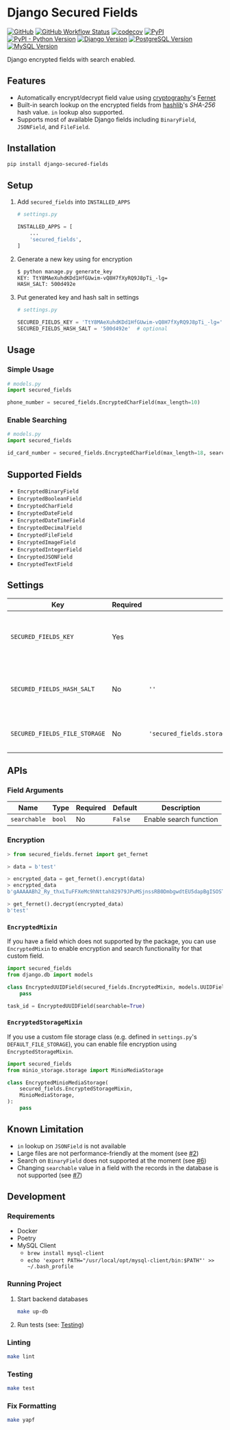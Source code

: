 # Django Secured Fields

[![GitHub](https://img.shields.io/github/license/C0D1UM/django-secured-fields)](https://github.com/C0D1UM/django-secured-fields/blob/main/LICENSE)
[![GitHub Workflow Status](https://img.shields.io/github/workflow/status/C0D1UM/django-secured-fields/CI)](https://github.com/C0D1UM/django-secured-fields/actions/workflows/ci.yml)
[![codecov](https://codecov.io/gh/C0D1UM/django-secured-fields/branch/main/graph/badge.svg?token=PN19DJ3SDF)](https://codecov.io/gh/C0D1UM/django-secured-fields)
[![PyPI](https://img.shields.io/pypi/v/django-secured-fields)](https://pypi.org/project/django-secured-fields/)  
[![PyPI - Python Version](https://img.shields.io/pypi/pyversions/django-secured-fields)](https://github.com/C0D1UM/django-secured-fields)
[![Django Version](https://img.shields.io/badge/django-3.1%20%7C%203.2%20%7C%204.0-blue)](https://github.com/C0D1UM/django-secured-fields)
[![PostgreSQL Version](https://img.shields.io/badge/postgres-12.9%20%7C%2013.5%20%7C%2014.1-blue)](https://github.com/C0D1UM/django-secured-fields)
[![MySQL Version](https://img.shields.io/badge/mysql-5.7%20%7C%208.0-blue)](https://github.com/C0D1UM/django-secured-fields)

Django encrypted fields with search enabled.

## Features

- Automatically encrypt/decrypt field value using [cryptography](https://github.com/pyca/cryptography)'s [Fernet](https://cryptography.io/en/latest/fernet)
- Built-in search lookup on the encrypted fields from [hashlib](https://docs.python.org/3/library/hashlib.html)'s _SHA-256_ hash value. `in` lookup also supported.
- Supports most of available Django fields including `BinaryField`, `JSONField`, and `FileField`.

## Installation

```bash
pip install django-secured-fields
```

## Setup

1. Add `secured_fields` into `INSTALLED_APPS`

   ```python
   # settings.py

   INSTALLED_APPS = [
       ...
       'secured_fields',
   ]
   ```

2. Generate a new key using for encryption

   ```bash
   $ python manage.py generate_key
   KEY: TtY8MAeXuhdKDd1HfGUwim-vQ8H7fXyRQ9J8pTi_-lg=
   HASH_SALT: 500d492e
   ```

3. Put generated key and hash salt in settings

   ```python
   # settings.py

   SECURED_FIELDS_KEY = 'TtY8MAeXuhdKDd1HfGUwim-vQ8H7fXyRQ9J8pTi_-lg='
   SECURED_FIELDS_HASH_SALT = '500d492e'  # optional
   ```

## Usage

### Simple Usage

```python
# models.py
import secured_fields

phone_number = secured_fields.EncryptedCharField(max_length=10)
```

### Enable Searching

```python
# models.py
import secured_fields

id_card_number = secured_fields.EncryptedCharField(max_length=18, searchable=True)
```

## Supported Fields

- `EncryptedBinaryField`
- `EncryptedBooleanField`
- `EncryptedCharField`
- `EncryptedDateField`
- `EncryptedDateTimeField`
- `EncryptedDecimalField`
- `EncryptedFileField`
- `EncryptedImageField`
- `EncryptedIntegerField`
- `EncryptedJSONField`
- `EncryptedTextField`

## Settings

| Key | Required | Default | Description |
| --- | -------- | ------- | ----------- |
| `SECURED_FIELDS_KEY` | Yes | | Key for using in encryption/decryption with Fernet. Usually generated from `python manage.py generate_key`. |
| `SECURED_FIELDS_HASH_SALT` | No | `''` | Salt to append after the field value before hashing. Usually generated from `python manage.py generate_key`. |
| `SECURED_FIELDS_FILE_STORAGE` | No | `'secured_fields.storage.EncryptedFileSystemStorage'` | File storage class used for storing encrypted file/image fields. See [EncryptedStorageMixin](#encryptedstoragemixin) |

## APIs

### Field Arguments

| Name | Type | Required | Default | Description |
| ---- | ---- | -------- | ------- | ----------- |
| `searchable` | `bool` | No | `False` | Enable search function |

### Encryption

```python
> from secured_fields.fernet import get_fernet

> data = b'test'

> encrypted_data = get_fernet().encrypt(data)
> encrypted_data
b'gAAAAABh2_Ry_thxLTuFFXeMc9hNttah82979JPuMSjnssRB0DmbgwdtEU5dapBgISOST_a_egDc66EG_ZtVu_EqF_69djJwuA=='

> get_fernet().decrypt(encrypted_data)
b'test'
```

### `EncryptedMixin`

If you have a field which does not supported by the package, you can use `EncryptedMixin` to enable encryption and search functionality for that custom field.

```python
import secured_fields
from django.db import models

class EncryptedUUIDField(secured_fields.EncryptedMixin, models.UUIDField):
    pass

task_id = EncryptedUUIDField(searchable=True)
```

### `EncryptedStorageMixin`

If you use a custom file storage class (e.g. defined in `settings.py`'s `DEFAULT_FILE_STORAGE`), you can enable file encryption using `EncryptedStorageMixin`.

```python
import secured_fields
from minio_storage.storage import MinioMediaStorage

class EncryptedMinioMediaStorage(
    secured_fields.EncryptedStorageMixin,
    MinioMediaStorage,
):
    pass
```

## Known Limitation

- `in` lookup on `JSONField` is not available
- Large files are not performance-friendly at the moment (see [#2](https://github.com/C0D1UM/django-secured-fields/issues/2))
- Search on `BinaryField` does not supported at the moment (see [#6](https://github.com/C0D1UM/django-secured-fields/issues/6))
- Changing `searchable` value in a field with the records in the database is not supported (see [#7](https://github.com/C0D1UM/django-secured-fields/issues/7))

## Development

### Requirements

- Docker
- Poetry
- MySQL Client
  - `brew install mysql-client`
  - `echo 'export PATH="/usr/local/opt/mysql-client/bin:$PATH"' >> ~/.bash_profile`

### Running Project

1. Start backend databases

   ```bash
   make up-db
   ```

2. Run tests (see: [Testing](#testing))

### Linting

```bash
make lint
```

### Testing

```bash
make test
```

### Fix Formatting

```bash
make yapf
```
